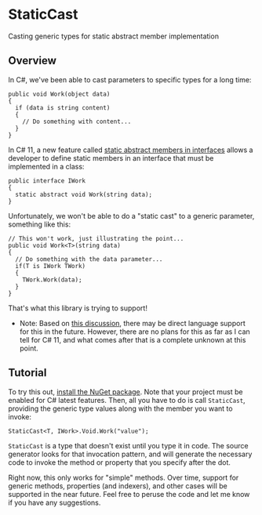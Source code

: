 # StaticCast

Casting generic types for static abstract member implementation

## Overview

In C#, we've been able to cast parameters to specific types for a long time:

```
public void Work(object data)
{
  if (data is string content)
  {
    // Do something with content...
  }
}
```

In C# 11, a new feature called [static abstract members in interfaces](https://github.com/dotnet/csharplang/issues/4436) allows a developer to define static members in an interface that must be implemented in a class:

```
public interface IWork
{
  static abstract void Work(string data);
}
```

Unfortunately, we won't be able to do a "static cast" to a generic parameter, something like this:

```
// This won't work, just illustrating the point...
public void Work<T>(string data)
{
  // Do something with the data parameter...
  if(T is IWork TWork)
  {
    TWork.Work(data);
  }
}
```

That's what this library is trying to support!

* Note: Based on [this discussion](https://discord.com/channels/732297728826277939/732297994699014164/964243603687866378), there may be direct language support for this in the future. However, there are no plans for this as far as I can tell for C# 11, and what comes after that is a complete unknown at this point.

## Tutorial

To try this out, [install the NuGet package](https://www.nuget.org/packages/StaticCast). Note that your project must be enabled for C# latest features. Then, all you have to do is call `StaticCast`, providing the generic type values along with the member you want to invoke:

```
StaticCast<T, IWork>.Void.Work("value");
```

`StaticCast` is a type that doesn't exist until you type it in code. The source generator looks for that invocation pattern, and will generate the necessary code to invoke the method or property that you specify after the dot.

Right now, this only works for "simple" methods. Over time, support for generic methods, properties (and indexers), and other cases will be supported in the near future. Feel free to peruse the code and let me know if you have any suggestions.